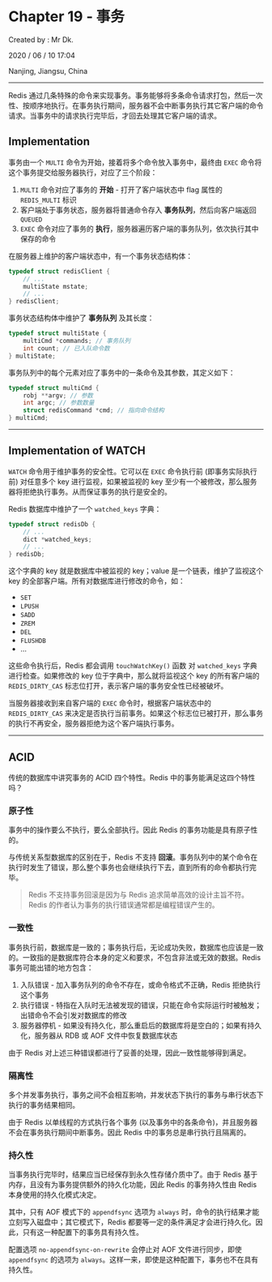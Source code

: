 # Chapter 19 - 事务

Created by : Mr Dk.

2020 / 06 / 10 17:04

Nanjing, Jiangsu, China

---

Redis 通过几条特殊的命令来实现事务。事务能够将多条命令请求打包，然后一次性、按顺序地执行。在事务执行期间，服务器不会中断事务执行其它客户端的命令请求。当事务中的请求执行完毕后，才回去处理其它客户端的请求。

## Implementation

事务由一个 `MULTI` 命令为开始，接着将多个命令放入事务中，最终由 `EXEC` 命令将这个事务提交给服务器执行，对应了三个阶段：

1. `MULTI` 命令对应了事务的 **开始** - 打开了客户端状态中 flag 属性的 `REDIS_MULTI` 标识
2. 客户端处于事务状态，服务器将普通命令存入 **事务队列**，然后向客户端返回 `QUEUED`
3. `EXEC` 命令对应了事务的 **执行**，服务器遍历客户端的事务队列，依次执行其中保存的命令

在服务器上维护的客户端状态中，有一个事务状态结构体：

```c
typedef struct redisClient {
    // ...
    multiState mstate;
    // ...
} redisClient;
```

事务状态结构体中维护了 **事务队列** 及其长度：

```c
typedef struct multiState {
    multiCmd *commands; // 事务队列
    int count; // 已入队命令数
} multiState;
```

事务队列中的每个元素对应了事务中的一条命令及其参数，其定义如下：

```c
typedef struct multiCmd {
    robj **argv; // 参数
    int argc; // 参数数量
    struct redisCommand *cmd; // 指向命令结构
} multiCmd;
```

---

## Implementation of WATCH

`WATCH` 命令用于维护事务的安全性。它可以在 `EXEC` 命令执行前 (即事务实际执行前) 对任意多个 key 进行监视，如果被监视的 key 至少有一个被修改，那么服务器将拒绝执行事务。从而保证事务的执行是安全的。

Redis 数据库中维护了一个 `watched_keys` 字典：

```c
typedef struct redisDb {
    // ...
    dict *watched_keys;
    // ...
} redisDb;
```

这个字典的 key 就是数据库中被监视的 key；value 是一个链表，维护了监视这个 key 的全部客户端。所有对数据库进行修改的命令，如：

- `SET`
- `LPUSH`
- `SADD`
- `ZREM`
- `DEL`
- `FLUSHDB`
- ...

这些命令执行后，Redis 都会调用 `touchWatchKey()` 函数 对 `watched_keys` 字典进行检查。如果修改的 key 位于字典中，那么就将监视这个 key 的所有客户端的 `REDIS_DIRTY_CAS` 标志位打开，表示客户端的事务安全性已经被破坏。

当服务器接收到来自客户端的 `EXEC` 命令时，根据客户端状态中的 `REDIS_DIRTY_CAS` 来决定是否执行当前事务。如果这个标志位已被打开，那么事务的执行不再安全，服务器拒绝为这个客户端执行事务。

---

## ACID

传统的数据库中讲究事务的 ACID 四个特性。Redis 中的事务能满足这四个特性吗？

### 原子性

事务中的操作要么不执行，要么全部执行。因此 Redis 的事务功能是具有原子性的。

与传统关系型数据库的区别在于，Redis 不支持 **回滚**。事务队列中的某个命令在执行时发生了错误，那么整个事务也会继续执行下去，直到所有的命令都执行完毕。

> Redis 不支持事务回滚是因为与 Redis 追求简单高效的设计主旨不符。Redis 的作者认为事务的执行错误通常都是编程错误产生的。

### 一致性

事务执行前，数据库是一致的；事务执行后，无论成功失败，数据库也应该是一致的。一致指的是数据库符合本身的定义和要求，不包含非法或无效的数据。Redis 事务可能出错的地方包含：

1. 入队错误 - 加入事务队列的命令不存在，或命令格式不正确，Redis 拒绝执行这个事务
2. 执行错误 - 特指在入队时无法被发现的错误，只能在命令实际运行时被触发；出错命令不会引发对数据库的修改
3. 服务器停机 - 如果没有持久化，那么重启后的数据库将是空白的；如果有持久化，服务器从 RDB 或 AOF 文件中恢复数据库状态

由于 Redis 对上述三种错误都进行了妥善的处理，因此一致性能够得到满足。

### 隔离性

多个并发事务执行，事务之间不会相互影响，并发状态下执行的事务与串行状态下执行的事务结果相同。

由于 Redis 以单线程的方式执行各个事务 (以及事务中的各条命令)，并且服务器不会在事务执行期间中断事务。因此 Redis 中的事务总是串行执行且隔离的。

### 持久性

当事务执行完毕时，结果应当已经保存到永久性存储介质中了。由于 Redis 基于内存，且没有为事务提供额外的持久化功能，因此 Redis 的事务持久性由 Redis 本身使用的持久化模式决定。

其中，只有 AOF 模式下的 `appendfsync` 选项为 `always` 时，命令的执行结果才能立刻写入磁盘中；其它模式下，Redis 都要等一定的条件满足才会进行持久化。因此，只有这一种配置下的事务具有持久性。

配置选项 `no-appendfsync-on-rewrite` 会停止对 AOF 文件进行同步，即使 `appendfsync` 的选项为 `always`。这样一来，即使是这种配置下，事务也不在具有持久性。
